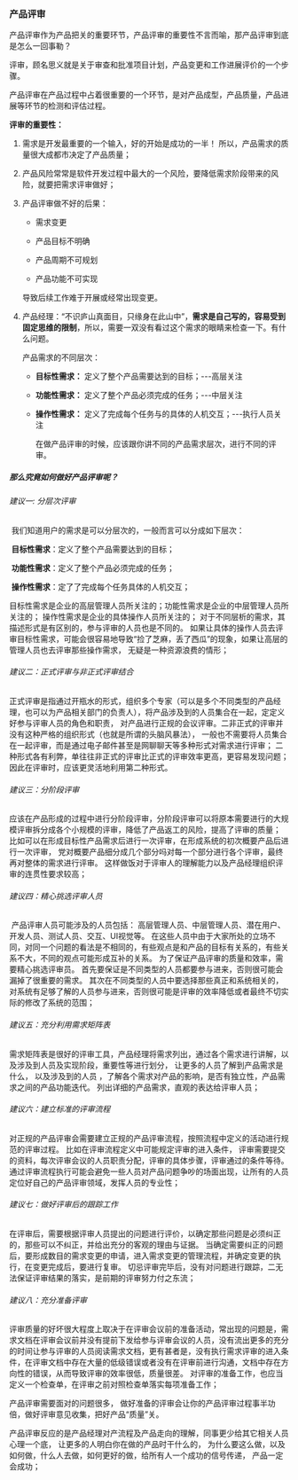 ### 产品评审

产品评审作为产品把关的重要环节，产品评审的重要性不言而喻，那产品评审到底是怎么一回事勒？



评审，顾名思义就是关于审查和批准项目计划，产品变更和工作进展评价的一个步骤。



产品评审在产品过程中占着很重要的一个环节，是对产品成型，产品质量，产品进展等环节的检测和评估过程。



**评审的重要性：**

1. 需求是开发最重要的一个输入，好的开始是成功的一半！ 所以，产品需求的质量很大成都市决定了产品质量；

2. 产品风险常常是软件开发过程中最大的一个风险，要降低需求阶段带来的风险，就要把需求评审做好；

3. 产品评审做不好的后果：

   - 需求变更

   - 产品目标不明确
   - 产品周期不可规划
   - 产品功能不可实现

   导致后续工作难于开展或经常出现变更。

4. 产品经理：“不识庐山真面目，只缘身在此山中”，**需求是自己写的，容易受到固定思维的限制**，所以，需要一双没有看过这个需求的眼睛来检查一下。有什么问题。

   产品需求的不同层次：

   - **目标性需求：** 定义了整个产品需要达到的目标；---高层关注

   - **功能性需求：** 定义了整个产品必须完成的任务；---中层关注

   - **操作性需求：** 定义了完成每个任务与的具体的人机交互；---执行人员关注

     在做产品评审的时候，应该跟你讲不同的产品需求层次，进行不同的评审。





##### 那么究竟如何做好产品评审呢？

###### 建议一: 分层次评审

​		我们知道用户的需求是可以分层次的，一般而言可以分成如下层次：

​		**目标性需求**：定义了整个产品需要达到的目标；

​		**功能性需求**：定义了整个产品必须完成的任务；

​		**操作性需求**：定了了完成每个任务具体的人机交互；

​		目标性需求是企业的高层管理人员所关注的；功能性需求是企业的中层管理人员所关注的； 操作性需求是企业的具体操作人员所关注的； 对于不同层析的需求，其描述形式是有区别的，参与评审的人员也是不同的。 如果让具体的操作人员去评审目标性需求，可能会很容易地导致“捡了芝麻，丢了西瓜”的现象，如果让高层的管理人员也去评审那些操作需求， 无疑是一种资源浪费的情形；

###### 建议二：正式评审与非正式评审结合

​		正式评审是指通过开瓶水的形式，组织多个专家（可以是多个不同类型的产品经理，也可以为产品相关部门的负责人），将产品涉及到的人员集合在一起，定定义好参与评审人员的角色和职责， 对产品进行正规的会议评审。二非正式的评审并没有这种严格的组织形式（也就是所谓的头脑风暴法）， 一般也不需要将人员集合在一起评审，而是通过电子邮件甚至是网聊聊天等多种形式对需求进行评审；  二种形式各有利弊，单往往非正式的评审比正式的评审效率更高，更容易发现问题； 因此在评审时，应该更灵活地利用第二种形式。

###### 建议三：分阶段评审

​		应该在产品形成的过程中进行分阶段评审，分阶段评审可以将原本需要进行的大规模评审拆分成各个小规模的评审，降低了产品返工的风险，提高了评审的质量； 比如可以在形成目标性产品需求后进行一次评审，在形成系统的初次概要产品后进行一次评审， 党对概要产品细分成几个部分吗对每一个部分进行各个评审，最终再对整体的需求进行评审。 这样做饭对于评审人的理解能力以及产品经理组织评审的连贯性要求较高；

###### 建议四：精心挑选评审人员

​		产品评审人员可能涉及的人员包括： 高层管理人员、中层管理人员、潜在用户、开发人员、测试人员、交互、UI视觉等。 在这些人员中由于大家所处的立场不同，对同一个问题的看法是不相同的，有些观点是和产品的目标有关系的，有些关系不大，不同的观点可能形成互补的关系。 为了保证产品评审的质量和效率，需要精心挑选评审员。 首先要保证是不同类型的人员都要参与进来，否则很可能会漏掉了很重要的需求。 其次在不同类型的人员中要选择那些真正和系统相关的，对系统有足够了解的人员参与进来，否则很可能是评审的效率降低或者最终不切实际的修改了系统的范围；

###### 建议五：充分利用需求矩阵表

​		需求矩阵表是很好的评审工具，产品经理将需求列出，通过各个需求进行讲解，以及涉及到人员及实现阶段，重要性等进行划分， 让更多的人员了解到产品需求是什么， 以及涉及到的人员 ，了解各个需求对产品的影响，是否有独立性，产品需求之间的产品功能迭代。 列出详细的产品需求，直观的表达给评审人员；

###### 建议六：建立标准的评审流程

​		对正规的产品评审会需要建立正规的产品评审流程，按照流程中定义的活动进行规范的评审过程。 比如在评审流程定义中可能规定评审的进入条件， 评审需要提交的资料，每次评审会议的人员职责分配，评审的具体步骤，评审通过的条件等待。 通过评审流程执行可能会避免一些人员对产品问题争吵的场面出现，让所有的人员定位好自己的产品评审领域，发挥人员的专业性；

###### 建议七：做好评审后的跟踪工作

​		在评审后，需要根据评审人员提出的问题进行评价，以确定那些问题是必须纠正的，那些可以不纠正，并给出充分的客观的理由与证据。 当确定需要纠正的问题后，要形成数目的需求变更的申请，进入需求变更的管理流程，并确定变更的执行，在变更完成后，要进行复审。 切忌评审完毕后，没有对问题进行跟踪，二无法保证评审结果的落实，是前期的评审努力付之东流；

###### 建议八：充分准备评审

​		评审质量的好坏很大程度上取决于在评审会议前的准备活动，常出现的问题是，需求文档在评审会议前并没有提前下发给参与评审会议的人员，没有流出更多的充分的时间让参与评审的人员阅读需求文档，更有甚者是，没有执行需求评审的进入条件，在评审文档中存在大量的低级错误或者没有在评审前进行沟通，文档中存在方向性的错误，从而导致评审的效率很低，质量很差。 对评审的准备工作，也应当定义一个检查单，在评审之前对照检查单落实每项准备工作；



产品评审需要面对的问题很多， 做好准备的评审会让你的产品评审过程事半功倍，做好评审意见收集，把好产品“质量”关。



产品评审反应的是产品经理对产流程及产品走向的理解，同事更少给其它相关人员心理一个底， 让更多的人明白你在做的产品时干什么的， 为什么要这么做，以及如何做，什么人去做，如何更好的做，给所有人一个成功的信号传递， 产品一定会成功；





​		
